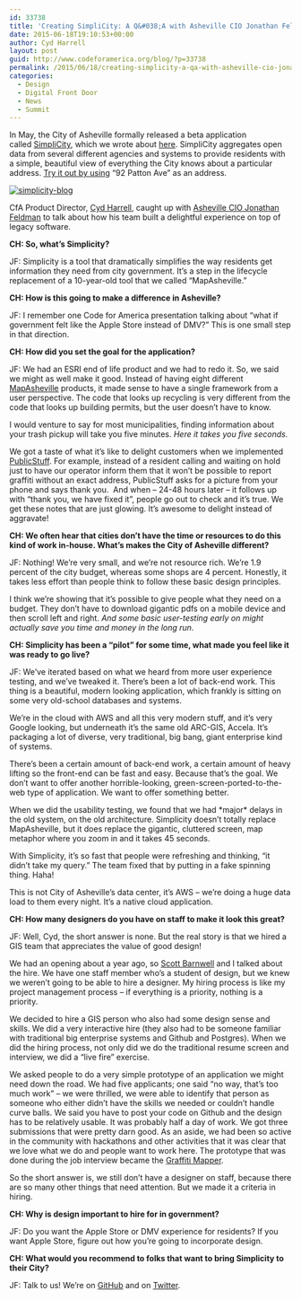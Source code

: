 ```yaml
---
id: 33738
title: 'Creating SimpliCity: A Q&#038;A with Asheville CIO Jonathan Feldman'
date: 2015-06-18T19:10:53+00:00
author: Cyd Harrell
layout: post
guid: http://www.codeforamerica.org/blog/?p=33738
permalink: /2015/06/18/creating-simplicity-a-qa-with-asheville-cio-jonathan-feldman/
categories:
  - Design
  - Digital Front Door
  - News
  - Summit
---
```

In May, the City of Asheville formally released a beta application called [SimpliCity](http://cityofasheville.github.io/simplicity-ui/#/search), which we wrote about [here](http://2014.codeforamerica.org/category/changing-people-and-practices#asheville-cio). SimpliCity aggregates open data from several different agencies and systems to provide residents with a simple, beautiful view of everything the City knows about a particular address. [Try it out by using](http://cityofasheville.github.io/simplicity-ui/#/search) “92 Patton Ave” as an address.

[<img class="aligncenter size-full wp-image-33742" src="http://www.codeforamerica.org/blog/wp-content/uploads/2015/06/simplicity-blog.jpg" alt="simplicity-blog" />](http://www.codeforamerica.org/blog/wp-content/uploads/2015/06/simplicity-blog.jpg)

CfA Product Director, [Cyd Harrell](http://www.codeforamerica.org/people/cyd-harrell/), caught up with [Asheville CIO Jonathan Feldman](http://www.ashevillenc.gov/Departments/ITServices.aspx) to talk about how his team built a delightful experience on top of legacy software.

**CH: So, what’s Simplicity?**

JF: Simplicity is a tool that dramatically simplifies the way residents get information they need from city government. It’s a step in the lifecycle replacement of a 10-year-old tool that we called “MapAsheville.”

**CH: How is this going to make a difference in Asheville?**

JF: I remember one Code for America presentation talking about “what if government felt like the Apple Store instead of DMV?” This is one small step in that direction.

**CH: How did you set the goal for the application?**

JF: We had an ESRI end of life product and we had to redo it. So, we said we might as well make it good. Instead of having eight different [MapAsheville](http://www.ashevillenc.gov/Departments/ITServices/OnlineServices/mapAsheville.aspx) products, it made sense to have a single framework from a user perspective. The code that looks up recycling is very different from the code that looks up building permits, but the user doesn&#8217;t have to know.

I would venture to say for most municipalities, finding information about your trash pickup will take you five minutes. _Here it takes you five seconds._

We got a taste of what it&#8217;s like to delight customers when we implemented [PublicStuff](http://www.publicstuff.com/). For example, instead of a resident calling and waiting on hold just to have our operator inform them that it won’t be possible to report graffiti without an exact address, PublicStuff asks for a picture from your phone and says thank you.  And when &#8211; 24-48 hours later &#8211; it follows up with &#8220;thank you, we have fixed it&#8221;, people go out to check and it&#8217;s true. We get these notes that are just glowing. It&#8217;s awesome to delight instead of aggravate!

**CH: We often hear that cities don’t have the time or resources to do this kind of work in-house. What’s makes the City of Asheville different?**

JF: Nothing! We&#8217;re very small, and we&#8217;re not resource rich. We&#8217;re 1.9 percent of the city budget, whereas some shops are 4 percent. Honestly, it takes less effort than people think to follow these basic design principles.

I think we’re showing that it’s possible to give people what they need on a budget. They don&#8217;t have to download gigantic pdfs on a mobile device and then scroll left and right. _And some basic user-testing early on might actually save you time and money in the long run._

**CH: Simplicity has been a “pilot” for some time, what made you feel like it was ready to go live?**

JF: We&#8217;ve iterated based on what we heard from more user experience testing, and we&#8217;ve tweaked it. There&#8217;s been a lot of back-end work. This thing is a beautiful, modern looking application, which frankly is sitting on some very old-school databases and systems.

We&#8217;re in the cloud with AWS and all this very modern stuff, and it&#8217;s very Google looking, but underneath it&#8217;s the same old ARC-GIS, Accela. It&#8217;s packaging a lot of diverse, very traditional, big bang, giant enterprise kind of systems.

There&#8217;s been a certain amount of back-end work, a certain amount of heavy lifting so the front-end can be fast and easy. Because that&#8217;s the goal. We don&#8217;t want to offer another horrible-looking, green-screen-ported-to-the-web type of application. We want to offer something better.

When we did the usability testing, we found that we had \*major\* delays in the old system, on the old architecture. Simplicity doesn&#8217;t totally replace MapAsheville, but it does replace the gigantic, cluttered screen, map metaphor where you zoom in and it takes 45 seconds.

With Simplicity, it’s so fast that people were refreshing and thinking, &#8220;it didn&#8217;t take my query.&#8221; The team fixed that by putting in a fake spinning thing. Haha!

This is not City of Asheville&#8217;s data center, it&#8217;s AWS &#8211; we&#8217;re doing a huge data load to them every night. It&#8217;s a native cloud application.

**CH: How many designers do you have on staff to make it look this great?**

JF: Well, Cyd, the short answer is none. But the real story is that we hired a GIS team that appreciates the value of good design!

We had an opening about a year ago, so [Scott Barnwell](https://www.codeforamerica.org/people/scott-barnwell/) and I talked about the hire. We have one staff member who&#8217;s a student of design, but we knew we weren&#8217;t going to be able to hire a designer. My hiring process is like my project management process &#8211; if everything is a priority, nothing is a priority.

We decided to hire a GIS person who also had some design sense and skills. We did a very interactive hire (they also had to be someone familiar with traditional big enterprise systems and Github and Postgres). When we did the hiring process, not only did we do the traditional resume screen and interview, we did a &#8220;live fire&#8221; exercise.

We asked people to do a very simple prototype of an application we might need down the road. We had five applicants; one said &#8220;no way, that&#8217;s too much work&#8221; &#8211; we were thrilled, we were able to identify that person as someone who either didn&#8217;t have the skills we needed or couldn&#8217;t handle curve balls. We said you have to post your code on Github and the design has to be relatively usable. It was probably half a day of work. We got three submissions that were pretty darn good. As an aside, we had been so active in the community with hackathons and other activities that it was clear that we love what we do and people want to work here. The prototype that was done during the job interview became the [Graffiti Mapper](123graffitifree.com).

So the short answer is, we still don&#8217;t have a designer on staff, because there are so many other things that need attention. But we made it a criteria in hiring.

**CH: Why is design important to hire for in government?**

JF: Do you want the Apple Store or DMV experience for residents? If you want Apple Store, figure out how you’re going to incorporate design.

**CH: What would you recommend to folks that want to bring Simplicity to their City?**

JF: Talk to us! We’re on [GitHub](https://github.com/cityofasheville) and on [Twitter](https://twitter.com/avlcio).